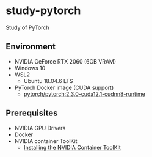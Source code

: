 # study-pytorch

Study of PyTorch

## Environment

- NVIDIA GeForce RTX 2060 (6GB VRAM)
- Windows 10
- WSL2
    - Ubuntu 18.04.6 LTS
- PyTorch Docker image (CUDA support)
    - [pytorch/pytorch:2.3.0-cuda12.1-cudnn8-runtime](https://hub.docker.com/layers/pytorch/pytorch/2.3.0-cuda12.1-cudnn8-runtime/images/sha256-0279f7aa29974bf64e61d0ff6e979b41a249b3662a46e30778dbf80b8c99c361?context=explore)

## Prerequisites

- NVIDIA GPU Drivers
- Docker
- NVIDIA container ToolKit
    - [Installing the NVIDIA Container ToolKit](
https://docs.nvidia.com/datacenter/cloud-native/container-toolkit/latest/install-guide.html#installing-with-apt)
